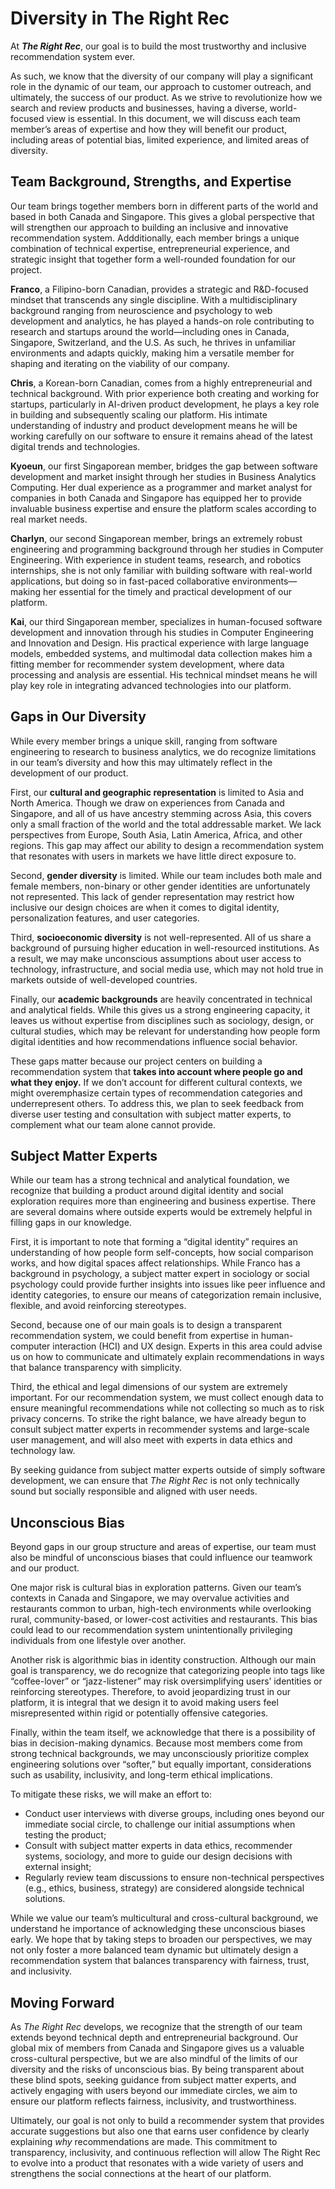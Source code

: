 # Diversity in The Right Rec

At ***The Right Rec***, our goal is to build the most trustworthy and inclusive recommendation system ever. 

As such, we know that the diversity of our company will play a significant role in the dynamic of our team, our approach to customer outreach, and ultimately, the success of our product. As we strive to revolutionize how we search and review products and businesses, having a diverse, world-focused view is essential. In this document, we will discuss each team member’s areas of expertise and how they will benefit our product, including areas of potential bias, limited experience, and limited areas of diversity.


## Team Background, Strengths, and Expertise

Our team brings together members born in different parts of the world and based in both Canada and Singapore. This gives a global perspective that will strengthen our approach to building an inclusive and innovative recommendation system. Addditionally, each member brings a unique combination of technical expertise, entrepreneurial experience, and strategic insight that together form a well-rounded foundation for our project.

**Franco**, a Filipino-born Canadian, provides a strategic and R&D-focused mindset that transcends any single discipline. With a multidisciplinary background ranging from neuroscience and psychology to web development and analytics, he has played a hands-on role contributing to research and startups around the world—including ones in Canada, Singapore, Switzerland, and the U.S. As such, he thrives in unfamiliar environments and adapts quickly, making him a versatile member for shaping and iterating on the viability of our company.

**Chris**, a Korean-born Canadian, comes from a highly entrepreneurial and technical background. With prior experience both creating and working for startups, particularly in AI-driven product development, he plays a key role in building and subsequently scaling our platform. His intimate understanding of industry and product development means he will be working carefully on our software to ensure it remains ahead of the latest digital trends and technologies.

**Kyoeun**, our first Singaporean member, bridges the gap between software development and market insight through her studies in Business Analytics Computing. Her dual experience as a programmer and market analyst for companies in both Canada and Singapore has equipped her to provide invaluable business expertise and ensure the platform scales according to real market needs.

**Charlyn**, our second Singaporean member, brings an extremely robust engineering and programming background through her studies in Computer Engineering. With experience in student teams, research, and robotics internships, she is not only familiar with building software with real-world applications, but doing so in fast-paced collaborative environments—making her essential for the timely and practical development of our platform.

**Kai**, our third Singaporean member, specializes in human-focused software development and innovation through his studies in Computer Engineering and Innovation and Design. His practical experience with large language models, embedded systems, and multimodal data collection makes him a fitting member for recommender system development, where data processing and analysis are essential. His technical mindset means he will play key role in integrating advanced technologies into our platform.


## Gaps in Our Diversity

While every member brings a unique skill, ranging from software engineering to research to business analytics, we do recognize limitations in our team’s diversity and how this may ultimately reflect in the development of our product. 

First, our **cultural and geographic representation** is limited to Asia and North America. Though we draw on experiences from Canada and Singapore, and all of us have ancestry stemming across Asia, this covers only a small fraction of the world and the total addressable market. We lack perspectives from Europe, South Asia, Latin America, Africa, and other regions. This gap may affect our ability to design a recommendation system that resonates with users in markets we have little direct exposure to.

Second, **gender diversity** is limited. While our team includes both male and female members, non-binary or other gender identities are unfortunately not represented. This lack of gender representation may restrict how inclusive our design choices are when it comes to digital identity, personalization features, and user categories.

Third, **socioeconomic diversity** is not well-represented. All of us share a background of pursuing higher education in well-resourced institutions. As a result, we may make unconscious assumptions about user access to technology, infrastructure, and social media use, which may not hold true in markets outside of well-developed countries.

Finally, our **academic backgrounds** are heavily concentrated in technical and analytical fields. While this gives us a strong engineering capacity, it leaves us without expertise from disciplines such as sociology, design, or cultural studies, which may be relevant for understanding how people form digital identities and how recommendations influence social behavior.

These gaps matter because our project centers on building a recommendation system that **takes into account where people go and what they enjoy.** If we don’t account for different cultural contexts, we might overemphasize certain types of recommendation categories and underrepresent others. To address this, we plan to seek feedback from diverse user testing and consultation with subject matter experts, to complement what our team alone cannot provide.


## Subject Matter Experts

While our team has a strong technical and analytical foundation, we recognize that building a product around digital identity and social exploration requires more than engineering and business expertise. There are several domains where outside experts would be extremely helpful in filling gaps in our knowledge.

First, it is important to note that forming a “digital identity” requires an understanding of how people form self-concepts, how social comparison works, and how digital spaces affect relationships. While Franco has a background in psychology, a subject matter expert in sociology or social psychology could provide further insights into issues like peer influence and identity categories, to ensure our means of categorization remain inclusive, flexible, and avoid reinforcing stereotypes.

Second, because one of our main goals is to design a transparent recommendation system, we could benefit from expertise in human-computer interaction (HCI) and UX design. Experts in this area could advise us on how to communicate and ultimately explain recommendations in ways that balance transparency with simplicity.

Third, the ethical and legal dimensions of our system are extremely important. For our recommendation system, we must collect enough data to ensure meaningful recommendations while not collecting so much as to risk privacy concerns. To strike the right balance, we have already begun to consult subject matter experts in recommender systems and large-scale user management, and will also meet with experts in data ethics and technology law.

By seeking guidance from subject matter experts outside of simply software development, we can ensure that *The Right Rec* is not only technically sound but socially responsible and aligned with user needs.


## Unconscious Bias

Beyond gaps in our group structure and areas of expertise, our team must also be mindful of unconscious biases that could influence our teamwork and our product. 

One major risk is cultural bias in exploration patterns. Given our team’s contexts in Canada and Singapore, we may overvalue activities and restaurants common to urban, high-tech environments while overlooking rural, community-based, or lower-cost activities and restaurants. This bias could lead to our recommendation system unintentionally privileging individuals from one lifestyle over another.

Another risk is algorithmic bias in identity construction. Although our main goal is transparency, we do recognize that categorizing people into tags like “coffee-lover” or “jazz-listener” may risk oversimplifying users’ identities or reinforcing stereotypes. Therefore, to avoid jeopardizing trust in our platform, it is integral that we design it to avoid making users feel misrepresented within rigid or potentially offensive categories.

Finally, within the team itself, we acknowledge that there is a possibility of bias in decision-making dynamics. Because most members come from strong technical backgrounds, we may unconsciously prioritize complex engineering solutions over “softer,” but equally important, considerations such as usability, inclusivity, and long-term ethical implications.

To mitigate these risks, we will make an effort to:
- Conduct user interviews with diverse groups, including ones beyond our immediate social circle, to challenge our initial assumptions when testing the product;
- Consult with subject matter experts in data ethics, recommender systems, sociology, and more to guide our design decisions with external insight;
- Regularly review team discussions to ensure non-technical perspectives (e.g., ethics, business, strategy) are considered alongside technical solutions.

While we value our team’s multicultural and cross-cultural background, we understand he importance of acknowledging these unconscious biases early. We hope that by taking steps to broaden our perspectives, we may not only foster a more balanced team dynamic but ultimately design a recommendation system that balances transparency with fairness, trust, and inclusivity.

## Moving Forward

As *The Right Rec* develops, we recognize that the strength of our team extends beyond technical depth and entrepreneurial background. Our global mix of members from Canada and Singapore gives us a valuable cross-cultural perspective, but we are also mindful of the limits of our diversity and the risks of unconscious bias. By being transparent about these blind spots, seeking guidance from subject matter experts, and actively engaging with users beyond our immediate circles, we aim to ensure our platform reflects fairness, inclusivity, and trustworthiness.

Ultimately, our goal is not only to build a recommender system that provides accurate suggestions but also one that earns user confidence by clearly explaining *why* recommendations are made. This commitment to transparency, inclusivity, and continuous reflection will allow The Right Rec to evolve into a product that resonates with a wide variety of users and strengthens the social connections at the heart of our platform.